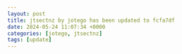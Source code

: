 ```yaml
---
layout: post
title: jtsectnz by jotego has been updated to fcfa7df
date: 2024-05-24 11:07:34 +0000
categories: [jotego, jtsectnz]
tags: [update]
---
```


